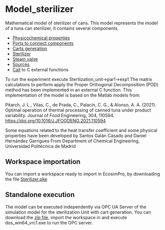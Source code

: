 # Model_sterilizer
Mathematical model of sterilizer of cans.
This model represents the model of a tuna can sterilizer, it contains several components.
- [Physicochemical properties](sources/Propiedades.el)
- [Ports to connect components](sources/Ports.el)
- [Carts generation](sources/Carts.el)
- [Sterilizer](sources/Sterilizer_ext_matrix_POD.el)
- [Steam valve](sources/Valve.el)
- [Sources](sources/Sources.el)
- [Call](sources/Latas_DLL.el) to C external functions

To run the experiment execute Sterilization_unit->par1->exp1
The matrix calculations to perform apply the Proper Orthogonal Decomposition (POD) method has been implemented in an external C function.
This implementation of the model is based on the Matlab models from:

Pitarch, J. L., Vilas, C., de Prada, C., Palacín, C. G., & Alonso, A. A. (2021). Optimal operation of thermal processing of canned tuna under product variability. Journal of Food Engineering, 304, 110594. https://doi.org/10.1016/J.JFOODENG.2021.110594

Some equations related to the heat transfer coefficient and some physical properties have been developed by Santos Galán Casado and  Daniel Hernández Garrigues From Department of Chemical Engineering, Universidad Politécnica de Madrid

## Workspace importation
You can import a workspace ready to import in EcosimPro, by downloading the file [Sterilizer.pke](Sterilizer.pke)


## Standalone execution
The model can be executed independently via OPC UA Server of the simulation model for the sterilization Unit with cart generation.
You can download the [zip file](Sterilizer.pke), import the workspace in  and execute dos_win64_vrc1.exe to run the OPC server.
